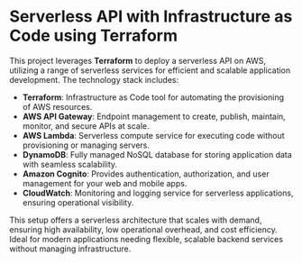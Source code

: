 # **Serverless API with Infrastructure as Code using Terraform**

This project leverages **Terraform** to deploy a serverless API on AWS, utilizing a range of serverless services for efficient and scalable application development. The technology stack includes:

- **Terraform**: Infrastructure as Code tool for automating the provisioning of AWS resources.
- **AWS API Gateway**: Endpoint management to create, publish, maintain, monitor, and secure APIs at scale.
- **AWS Lambda**: Serverless compute service for executing code without provisioning or managing servers.
- **DynamoDB**: Fully managed NoSQL database for storing application data with seamless scalability.
- **Amazon Cognito**: Provides authentication, authorization, and user management for your web and mobile apps.
- **CloudWatch**: Monitoring and logging service for serverless applications, ensuring operational visibility.

This setup offers a serverless architecture that scales with demand, ensuring high availability, low operational overhead, and cost efficiency. Ideal for modern applications needing flexible, scalable backend services without managing infrastructure.
